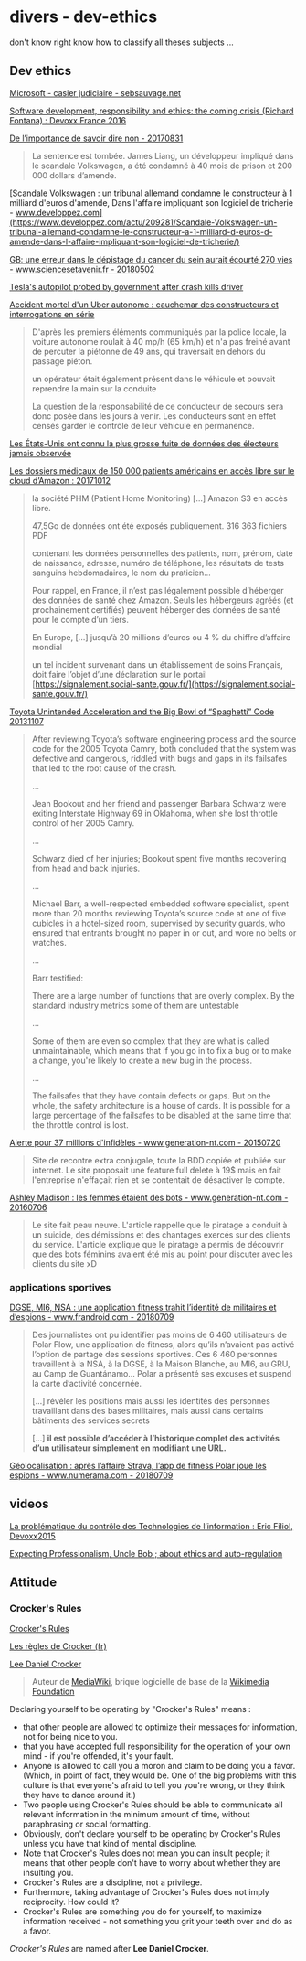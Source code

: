 # divers - dev-ethics

don't know right know how to classify all theses subjects ...

## Dev ethics

[Microsoft - casier judiciaire - sebsauvage.net](http://sebsauvage.net/wiki/doku.php?id=microsoft)

[Software development, responsibility and ethics: the coming crisis (Richard Fontana) : Devoxx France 2016](https://www.youtube.com/watch?v=___k3hCQHEU&index=10&list=PLTbQvx84FrAS5clN9i8_LFUQxcMY7qXAO)

[De l’importance de savoir dire non - 20170831](https://blog.zenika.com/2017/08/31/de-limportance-de-savoir-dire-non/)

> La sentence est tombée. James Liang, un développeur impliqué dans le scandale Volkswagen, a été condamné à 40 mois de prison et 200 000 dollars d’amende.

[Scandale Volkswagen : un tribunal allemand condamne le constructeur à 1 milliard d'euros d'amende, Dans l'affaire impliquant son logiciel de tricherie - www.developpez.com](https://www.developpez.com/actu/209281/Scandale-Volkswagen-un-tribunal-allemand-condamne-le-constructeur-a-1-milliard-d-euros-d-amende-dans-l-affaire-impliquant-son-logiciel-de-tricherie/)

[GB: une erreur dans le dépistage du cancer du sein aurait écourté 270 vies - www.sciencesetavenir.fr - 20180502](https://www.sciencesetavenir.fr/sante/gb-une-erreur-dans-le-depistage-du-cancer-du-sein-aurait-ecourte-270-vies_123615)

[Tesla's autopilot probed by government after crash kills driver](http://money.cnn.com/2016/06/30/technology/tesla-autopilot-death/index.html?iid=EL)

[Accident mortel d'un Uber autonome : cauchemar des constructeurs et interrogations en série](http://www.europe1.fr/technologies/accident-mortel-dun-uber-autonome-cauchemar-des-constructeurs-et-interrogations-en-serie-3603995)

> D'après les premiers éléments communiqués par la police locale, la voiture autonome roulait à 40 mp/h (65 km/h) et n'a pas freiné avant de percuter la piétonne de 49 ans, qui traversait en dehors du passage piéton.
>
> un opérateur était également présent dans le véhicule et pouvait reprendre la main sur la conduite
>
> La question de la responsabilité de ce conducteur de secours sera donc posée dans les jours à venir. Les conducteurs sont en effet censés garder le contrôle de leur véhicule en permanence.

[Les États-Unis ont connu la plus grosse fuite de données des électeurs jamais observée](https://www.developpez.net/forums/d1714076/club-professionnels-informatique/actualites/politique/etats-unis-ont-connu-plus-grosse-fuite-donnees-electeurs-jamais-observee/#post9386396)

[Les dossiers médicaux de 150 000 patients américains en accès libre sur le cloud d’Amazon : 20171012](http://www.dsih.fr/article/2672/les-dossiers-medicaux-de-150-000-patients-americains-en-acces-libre-sur-le-cloud-d-amazon.html)

> la société PHM (Patient Home Monitoring) [...] Amazon S3 en accès libre.
>
> 47,5Go de données ont été exposés publiquement. 316 363 fichiers PDF
>
> contenant les données personnelles des patients, nom, prénom, date de naissance, adresse, numéro de téléphone, les résultats de tests sanguins hebdomadaires, le nom du praticien...
>
> Pour rappel, en France, il n’est pas légalement possible d’héberger des données de santé chez Amazon. Seuls les hébergeurs agréés (et prochainement certifiés) peuvent héberger des données de santé pour le compte d’un tiers.
>
> En Europe, [...] jusqu’à 20 millions d’euros ou 4 % du chiffre d’affaire mondial
>
> un tel incident survenant dans un établissement de soins Français, doit faire l’objet d’une déclaration sur le portail [https://signalement.social-sante.gouv.fr/](https://signalement.social-sante.gouv.fr/)

[Toyota Unintended Acceleration and the Big Bowl of “Spaghetti” Code 20131107](http://www.safetyresearch.net/blog/articles/toyota-unintended-acceleration-and-big-bowl-%E2%80%9Cspaghetti%E2%80%9D-code)

> After reviewing Toyota’s software engineering process and the source code for the 2005 Toyota Camry, both concluded
> that the system was defective and dangerous, riddled with bugs and gaps in its failsafes that led to the root cause of
> the crash.
>
> ...
>
> Jean Bookout and her friend and passenger Barbara Schwarz were exiting Interstate Highway 69 in Oklahoma, when she
> lost throttle control of her 2005 Camry.
>
> ...
>
> Schwarz died of her injuries; Bookout spent five months recovering from head and back injuries.
>
> ...
>
> Michael Barr, a well-respected embedded software specialist, spent more than 20 months reviewing Toyota’s source code
> at one of five cubicles in a hotel-sized room, supervised by security guards, who ensured that entrants brought no
> paper in or out, and wore no belts or watches.
>
> ...
>
> Barr testified:
>
> There are a large number of functions that are overly complex. By the standard industry metrics some of them are
> untestable
>
> ...
>
> Some of them are even so complex that they are what is called unmaintainable, which means that if you go in to fix
> a bug or to make a change, you're likely to create a new bug in the process.
>
> ...
>
> The failsafes that they have contain defects or gaps. But on the whole, the safety architecture is a house of cards.
> It is possible for a large percentage of the failsafes to be disabled at the same time that the throttle control is lost.

[Alerte pour 37 millions d'infidèles - www.generation-nt.com - 20150720](https://www.generation-nt.com/piratage-hack-site-rencontre-extraconjugale-ashley-madison-the-impact-team-actualite-1917363.html)

> Site de recontre extra conjugale, toute la BDD copiée et publiée sur internet. Le site proposait une feature full delete à 19$ mais en fait l'entreprise n'effaçait rien et se contentait de désactiver le compte.

[Ashley Madison : les femmes étaient des bots - www.generation-nt.com - 20160706](https://www.generation-nt.com/ashley-madison-site-rencontre-extraconjugale-bot-piratage-actualite-1930784.html)

> Le site fait peau neuve. L'article rappelle que le piratage a conduit à un suicide, des démissions et des chantages exercés sur des clients du service. L'article explique que le piratage a permis de découvrir que des bots féminins avaient été mis au point pour discuter avec les clients du site xD

### applications sportives

[DGSE, MI6, NSA : une application fitness trahit l’identité de militaires et d’espions - www.frandroid.com - 20180709](http://www.frandroid.com/android/applications/securite-applications/515849_dgse-mi6-nsa-une-application-fitness-trahit-lidentite-de-militaires-et-despions)

> Des journalistes ont pu identifier pas moins de 6 460 utilisateurs de Polar Flow, une application de fitness, alors qu’ils n’avaient pas activé l’option de partage des sessions sportives. Ces 6 460 personnes travaillent à la NSA, à la DGSE, à la Maison Blanche, au MI6, au GRU, au Camp de Guantánamo… Polar a présenté ses excuses et suspend la carte d’activité concernée.
>
> [...] révéler les positions mais aussi les identités des personnes travaillant dans des bases militaires, mais aussi dans certains bâtiments des services secrets
>
> [...] **il est possible d’accéder à l’historique complet des activités d’un utilisateur simplement en modifiant une URL.**

[Géolocalisation : après l’affaire Strava, l’app de fitness Polar joue les espions - www.numerama.com - 20180709](https://www.numerama.com/tech/393511-geolocalisation-apres-laffaire-strava-lapp-de-fitness-polar-joue-les-espions.html)

## videos

[La problématique du contrôle des Technologies de l’information : Eric Filiol, Devoxx2015](https://www.youtube.com/watch?v=Vfb_bgGWptg&index=8&list=PLklQqdqnBkPgctKh1xIvF4eFGtmvUvE2b)

[Expecting Professionalism, Uncle Bob ; about ethics and auto-regulation](https://youtu.be/BSaAMQVq01E?t=1220)

## Attitude

### Crocker's Rules

[Crocker's Rules](http://sl4.org/crocker.html)

[Les règles de Crocker (fr)](http://lilom.com/blog/?p=2681)

[Lee Daniel Crocker](https://fr.wikipedia.org/wiki/Lee_Daniel_Crocker)

> Auteur de [MediaWiki](https://fr.wikipedia.org/wiki/MediaWiki), brique logicielle de base de la [Wikimedia Foundation](https://fr.wikipedia.org/wiki/Wikimedia_Foundation)

Declaring yourself to be operating by "Crocker's Rules" means :

- that other people are allowed to optimize their messages for information, not for being nice to you.
- that you have accepted full responsibility for the operation of your own mind - if you're offended, it's your fault.
- Anyone is allowed to call you a moron and claim to be doing you a favor. (Which, in point of fact, they would be.  One of the big problems with this culture is that everyone's afraid to tell you you're wrong, or they think they have to dance around it.)
- Two people using Crocker's Rules should be able to communicate all relevant information in the minimum amount of time, without paraphrasing or social formatting.
- Obviously, don't declare yourself to be operating by Crocker's Rules unless you have that kind of mental discipline.
- Note that Crocker's Rules does not mean you can insult people; it means that other people don't have to worry about whether they are insulting you.
- Crocker's Rules are a discipline, not a privilege.
- Furthermore, taking advantage of Crocker's Rules does not imply reciprocity.  How could it?
- Crocker's Rules are something you do for yourself, to maximize information received - not something you grit your teeth over and do as a favor.

*Crocker's Rules* are named after **Lee Daniel Crocker**.
